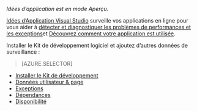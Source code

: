 
*Idées d’application est en mode Aperçu.*

<a name="selector1"></a>

[Idées d’Application Visual Studio](../articles/application-insights/app-insights-overview.md) surveille vos applications en ligne pour vous aider à [détecter et diagnostiquer les problèmes de performances et les exceptions](../articles/application-insights/app-insights-detect-triage-diagnose.md)et [Découvrez comment votre application est utilisée](../articles/application-insights/app-insights-overview-usage.md). 

Installer le Kit de développement logiciel et ajoutez d’autres données de surveillance :

> [AZURE.SELECTOR]
- [Installer le Kit de développement](../articles/application-insights/app-insights-asp-net.md#selector1)
- [Données utilisateur & page](../articles/application-insights/app-insights-javascript.md#selector1)
- [Exceptions](../articles/application-insights/app-insights-asp-net-exceptions.md#selector1)
- [Dépendances](../articles/application-insights/app-insights-asp-net-dependencies.md#selector1)
- [Disponibilité](../articles/application-insights/app-insights-monitor-web-app-availability.md#selector1)

